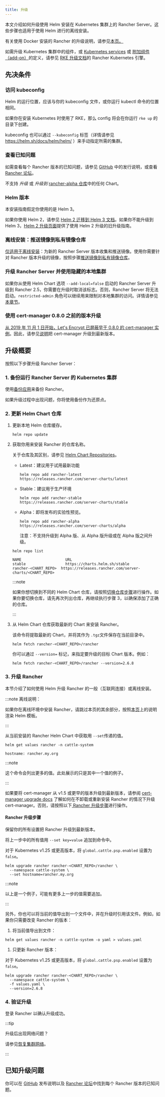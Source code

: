 ```yaml
---
title: 升级
---
```

本文介绍如何升级使用 Helm 安装在 Kubernetes 集群上的 Rancher Server。这些步骤也适用于使用 Helm 进行的离线安装。

有关使用 Docker 安装的 Rancher 的升级说明，请参见[本页。](../other-installation-methods/rancher-on-a-single-node-with-docker/upgrade-docker-installed-rancher.md)

如需升级 Kubernetes 集群中的组件，或 [Kubernetes services](https://rancher.com/docs/rke/latest/en/config-options/services/) 或 [附加组件（add-on）](https://rancher.com/docs/rke/latest/en/config-options/add-ons/)的定义，请参见 [RKE 升级文档](https://rancher.com/docs/rke/latest/en/upgrades/)的 Rancher Kubernetes 引擎。


## 先决条件

### 访问 kubeconfig

Helm 的运行位置，应该与你的 kubeconfig 文件，或你运行 kubectl 命令的位置相同。

如果你在安装 Kubernetes 时使用了 RKE，那么 config 将会在你运行 `rke up` 的目录下创建。

kubeconfig 也可以通过 `--kubeconfig` 标签（详情请参见 https://helm.sh/docs/helm/helm/ ）来手动指定所需的集群。

### 查看已知问题

如需查看每个 Rancher 版本的已知问题，请参见 [GitHub](https://github.com/rancher/rancher/releases) 中的发行说明，或查看 [Rancher 论坛](https://forums.rancher.com/c/announcements/12)。

不支持 _升级_ 或 _升级到_ [rancher-alpha 仓库](../../../getting-started/installation-and-upgrade/installation-references/helm-chart-options.md#helm-chart-仓库)中的任何 Chart。
### Helm 版本

本安装指南假定你使用的是 Helm 3。

如果你使用 Helm 2，请参见 [Helm 2 迁移到 Helm 3 文档](https://helm.sh/blog/migrate-from-helm-v2-to-helm-v3/)。如果你不能升级到 Helm 3，[Helm 2 升级页面](/versioned_docs/version-2.0-2.4/getting-started/installation-and-upgrade/install-upgrade-on-a-kubernetes-cluster/upgrades/helm2.md)提供了使用 Helm 2 升级的旧升级指南。

### 离线安装：推送镜像到私有镜像仓库

[仅适用于离线安装](../../../pages-for-subheaders/air-gapped-helm-cli-install.md)：为新的 Rancher Server 版本收集和推送镜像。使用你需要针对 Rancher 版本升级的镜像，按照步骤[推送镜像到私有镜像仓库](../other-installation-methods/air-gapped-helm-cli-install/publish-images.md)。

### 升级 Rancher Server 并使用隐藏的本地集群

如果你从使用 Helm Chart 选项 `--add-local=false` 启动的 Rancher Server 升级到 Rancher 2.5，你需要在升级时取消该标志。否则，Rancher Server 将无法启动。`restricted-admin` 角色可以继续用来限制对本地集群的访问。详情请参见[本章节](../../../how-to-guides/new-user-guides/authentication-permissions-and-global-configuration/manage-role-based-access-control-rbac/global-permissions.md#在-rancher-中使用隐藏的-local-集群进行升级)。

### 使用 cert-manager 0.8.0 之前的版本升级

[从 2019 年 11 月 1 日开始，Let's Encrypt 已屏蔽早于 0.8.0 的 cert-manager 实例](https://community.letsencrypt.org/t/blocking-old-cert-manager-versions/98753)。因此，请参见[说明](../resources/upgrade-cert-manager.md)把 cert-manager 升级到最新版本。

## 升级概要

按照以下步骤升级 Rancher Server：


### 1. 备份运行 Rancher Server 的 Kubernetes 集群

使用[备份应用](../../../how-to-guides/new-user-guides/backup-restore-and-disaster-recovery/back-up-rancher.md)来备份 Rancher。

如果升级过程中出现问题，你将使用备份作为还原点。

### 2. 更新 Helm Chart 仓库

1. 更新本地 Helm 仓库缓存。

   ```
   helm repo update
   ```

1. 获取你用来安装 Rancher 的仓库名称。

   关于仓库及其区别，请参见 [Helm Chart Repositories](../installation-references/helm-chart-options.md#helm-chart-仓库)。

   - Latest：建议用于试用最新功能
      ```
      helm repo add rancher-latest https://releases.rancher.com/server-charts/latest
      ```
   - Stable：建议用于生产环境
      ```
      helm repo add rancher-stable https://releases.rancher.com/server-charts/stable
      ```
   - Alpha：即将发布的实验性预览。
      ```
      helm repo add rancher-alpha https://releases.rancher.com/server-charts/alpha
      ```
      注意：不支持升级到 Alpha 版、从 Alpha 版升级或在 Alpha 版之间升级。

   ```
   helm repo list

   NAME          	       URL
   stable        	       https://charts.helm.sh/stable
   rancher-<CHART_REPO>	 https://releases.rancher.com/server-charts/<CHART_REPO>
   ```

   :::note

   如果你想切换到不同的 Helm Chart 仓库，请按照[切换仓库步骤](../resources/choose-a-rancher-version.md#切换到另一个-helm-chart-仓库)进行操作。如果你要切换仓库，请先再次列出仓库，再继续执行步骤 3，以确保添加了正确的仓库。

   :::

1. 从 Helm Chart 仓库获取最新的 Chart 来安装 Rancher。

   该命令将提取最新的 Chart，并将其作为 `.tgz`文件保存在当前目录中。

   ```plain
   helm fetch rancher-<CHART_REPO>/rancher
   ```
   你可以通过 `--version=` 标记，来指定要升级的目标 Chart 版本。例如：

   ```plain
   helm fetch rancher-<CHART_REPO>/rancher --version=2.6.8
   ```

### 3. 升级 Rancher

本节介绍了如何使用 Helm 升级 Rancher 的一般（互联网连接）或离线安装。

:::note 离线说明：

如果你在离线环境中安装 Rancher，请跳过本页的其余部分，按照[本页](air-gapped-upgrades.md)上的说明渲染 Helm 模板。

:::


从当前安装的 Rancher Helm Chart 中获取用 `--set`传递的值。

```
helm get values rancher -n cattle-system

hostname: rancher.my.org
```

:::note

这个命令会列出更多的值。此处展示的只是其中一个值的例子。

:::


如果要将 cert-manager 从 v1.5 或更早的版本升级到最新版本，请参阅 [cert-manager upgrade docs](../resources/upgrade-cert-manager.md#选项-c：升级-1.5-及以下版本的-cert-manager) 了解如何在不卸载或重新安装 Rancher 的情况下升级 cert-manager。否则，请按照以下[ Rancher 升级步骤](#rancher-升级步骤)进行操作。

#### Rancher 升级步骤

保留你的所有设置把 Rancher 升级到最新版本。

将上一步中的所有值用 `--set key=value` 追加到命令中。

对于 Kubernetes v1.25 或更高版本，将 `global.cattle.psp.enabled` 设置为 `false`。

```
helm upgrade rancher rancher-<CHART_REPO>/rancher \
  --namespace cattle-system \
  --set hostname=rancher.my.org
```

:::note

以上是一个例子，可能有更多上一步的值需要追加。

:::

另外，你也可以将当前的值导出到一个文件中，并在升级时引用该文件。例如，如果你只需要改变 Rancher 的版本：

1. 将当前值导出到文件：
  ```
  helm get values rancher -n cattle-system -o yaml > values.yaml
  ```
1. 只更新 Rancher 版本：

  对于 Kubernetes v1.25 或更高版本，将 `global.cattle.psp.enabled` 设置为 `false`。

  ```
  helm upgrade rancher rancher-<CHART_REPO>/rancher \
    --namespace cattle-system \
    -f values.yaml \
    --version=2.6.8
  ```

### 4. 验证升级

登录 Rancher 以确认升级成功。

:::tip

升级后出现网络问题？

请参见[恢复集群网络](/versioned_docs/version-2.0-2.4/getting-started/installation-and-upgrade/install-upgrade-on-a-kubernetes-cluster/upgrades/namespace-migration.md)。

:::

## 已知升级问题

你可以在 [GitHub](https://github.com/rancher/rancher/releases) 发布说明以及 [Rancher 论坛](https://forums.rancher.com/c/announcements/12)中找到每个 Rancher 版本的已知问题。
